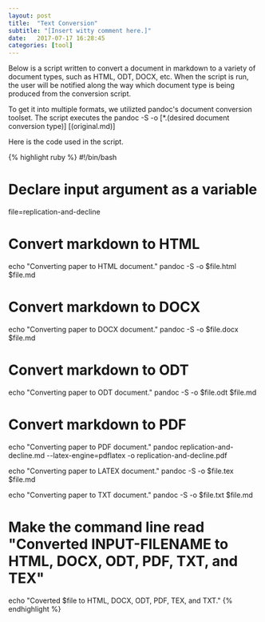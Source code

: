 ```yaml
---
layout: post
title:  "Text Conversion"
subtitle: "[Insert witty comment here.]"
date:   2017-07-17 16:28:45
categories: [tool]
---
```


Below is a script written to convert a document in markdown to a variety of document types, such as HTML, ODT, DOCX, etc. When the script is run, the user will be notified along the way which document type is being produced from the conversion script.

To get it into multiple formats, we utilizted pandoc's document conversion toolset. The script executes the pandoc -S -o [*.(desired document conversion type)] [(original.md)]

Here is the code used in the script.

{% highlight ruby %}
#!/bin/bash

# Declare input argument as a variable
file=replication-and-decline

# Convert markdown to HTML
echo "Converting paper to HTML document."
pandoc -S -o $file.html $file.md

# Convert markdown to DOCX
echo "Converting paper to DOCX document."
pandoc -S -o $file.docx $file.md

# Convert markdown to ODT
echo "Converting paper to ODT document."
pandoc -S -o $file.odt $file.md

# Convert markdown to PDF
echo "Converting paper to PDF document."
pandoc replication-and-decline.md --latex-engine=pdflatex -o replication-and-decline.pdf

echo "Converting paper to LATEX document."
pandoc -S -o $file.tex $file.md

echo "Converting paper to TXT document."
pandoc -S -o $file.txt $file.md

# Make the command line read "Converted INPUT-FILENAME to HTML, DOCX, ODT, PDF, TXT, and TEX"
echo "Coverted $file to HTML, DOCX, ODT, PDF, TEX, and TXT."
{% endhighlight %}


